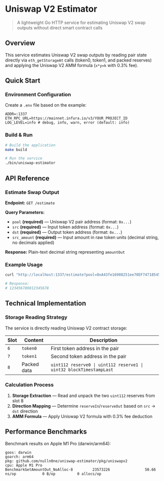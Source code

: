 # Uniswap V2 Estimator

> A lightweight Go HTTP service for estimating Uniswap V2 swap outputs without direct smart contract calls

## Overview

This service estimates Uniswap V2 swap outputs by reading pair state directly via `eth_getStorageAt` calls (token0, token1, and packed reserves) and applying the Uniswap V2 AMM formula (`x*y=k` with 0.3% fee).

## Quick Start

### Environment Configuration

Create a `.env` file based on the example:

```env
ADDR=:1337
ETH_RPC_URL=https://mainnet.infura.io/v3/YOUR_PROJECT_ID
LOG_LEVEL=info # debug, info, warn, error (default: info)
```

### Build & Run

```bash
# Build the application
make build

# Run the service
./bin/uniswap-estimator
```

## API Reference

### Estimate Swap Output

**Endpoint:** `GET /estimate`

**Query Parameters:**
- `pool` **(required)** — Uniswap V2 pair address (format: `0x...`)
- `src` **(required)** — Input token address (format: `0x...`)
- `dst` **(required)** — Output token address (format: `0x...`)
- `src_amount` **(required)** — Input amount in raw token units (decimal string, no decimals applied)

**Response:** Plain-text decimal string representing `amountOut`

### Example Usage

```bash
curl "http://localhost:1337/estimate?pool=0xA43fe16908251ee70EF74718545e4FE6C5cCEc9f&src=0xA0b86a33E6441d0C95D9C02DAd5c8dE47a5e67E8&dst=0xC02aaA39b223FE8D0A0e5C4F27eAD9083C756Cc2&src_amount=1000000000000000000"

# Response:
# 123456789012345678
```

## Technical Implementation

### Storage Reading Strategy

The service is directly reading Uniswap V2 contract storage:

| Slot | Content | Description |
|------|---------|-------------|
| `6` | `token0` | First token address in the pair |
| `7` | `token1` | Second token address in the pair |
| `8` | Packed data | `uint112 reserve0 \| uint112 reserve1 \| uint32 blockTimestampLast` |

### Calculation Process

1. **Storage Extraction** — Read and unpack the two `uint112` reserves from slot 8
2. **Direction Mapping** — Determine `reserveIn`/`reserveOut` based on `src` -> `dst` direction
3. **AMM Formula** — Apply Uniswap V2 formula with 0.3% fee deduction

## Performance Benchmarks

Benchmark results on Apple M1 Pro (darwin/arm64):

```
goos: darwin
goarch: arm64
pkg: github.com/nulln0ne/uniswap-estimator/pkg/uniswapv2
cpu: Apple M1 Pro
BenchmarkGetAmountOut_NoAlloc-8         23573226                50.66 ns/op            0 B/op          0 allocs/op
```
